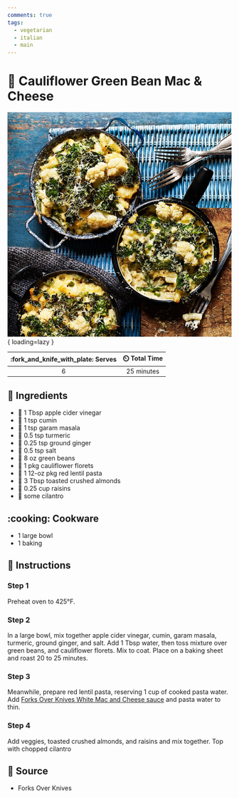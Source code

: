 ```yaml
---
comments: true
tags:
  - vegetarian
  - italian
  - main
---
```

# :broccoli: Cauliflower Green Bean Mac & Cheese

![Cauliflower Green Bean Mac and Cheese](../assets/images/cauliflower-green-bean-mac-and-cheese.jpg){ loading=lazy }

| :fork_and_knife_with_plate: Serves | :timer_clock: Total Time |
|:----------------------------------:|:-----------------------: |
| 6 | 25 minutes |

## :salt: Ingredients

- :sake: 1 Tbsp apple cider vinegar
- :herb: 1 tsp cumin
- :herb: 1 tsp garam masala
- :herb: 0.5 tsp turmeric
- :sweet_potato: 0.25 tsp ground ginger
- :salt: 0.5 tsp salt
- :leafy_green: 8 oz green beans
- :broccoli: 1 pkg cauliflower florets
- :spaghetti: 1 12-oz pkg red lentil pasta
- :chestnut: 3 Tbsp toasted crushed almonds
- :grapes: 0.25 cup raisins
- :herb: some cilantro

## :cooking: Cookware

- 1 large bowl
- 1 baking

## :pencil: Instructions

### Step 1

Preheat oven to 425°F.

### Step 2

In a large bowl, mix together apple cider vinegar, cumin, garam masala, turmeric, ground ginger, and salt. Add 1 Tbsp
water, then toss mixture over green beans, and cauliflower florets. Mix to coat. Place on a baking sheet and roast 20 to
25 minutes.

### Step 3

Meanwhile, prepare red lentil pasta, reserving 1 cup of cooked pasta water. Add
[Forks Over Knives White Mac and Cheese sauce][1] and pasta water to thin.

### Step 4

Add veggies, toasted crushed almonds, and raisins and mix together. Top with chopped cilantro

## :link: Source

- Forks Over Knives

[1]: ../sauces-and-dressings/white-mac-and-cheese-sauce.md

